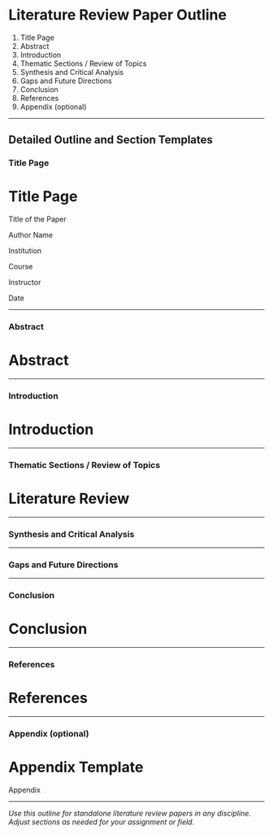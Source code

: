 # Literature Review Paper Outline

1. Title Page
2. Abstract
3. Introduction
4. Thematic Sections / Review of Topics
5. Synthesis and Critical Analysis
6. Gaps and Future Directions
7. Conclusion
8. References
9. Appendix (optional)

---

## Detailed Outline and Section Templates

### Title Page
# Title Page

Title of the Paper

Author Name

Institution

Course

Instructor

Date

---

### Abstract
# Abstract

<!-- Write the abstract here. Summarize the research purpose, methods, key findings, and significance. Use the required style. -->

---

### Introduction
# Introduction

<!-- Write the introduction here. State the research problem, objectives, and significance. Use the required style. -->

---

### Thematic Sections / Review of Topics
# Literature Review

<!-- Write the literature review here. Critically evaluate sources on the topic. Use the required style. -->

---

### Synthesis and Critical Analysis
<!-- Synthesize findings from the literature, compare/contrast sources, and provide critical analysis. -->

---

### Gaps and Future Directions
<!-- Identify gaps in the literature and suggest directions for future research. -->

---

### Conclusion
# Conclusion

<!-- Write the conclusion here. Summarize key findings, limitations, and recommendations. Use the required style. -->

---

### References
# References

<!-- Add all references cited in the paper here. Format each entry in the required style. See guidelines/apa7.md, guidelines/chicago.md, etc. for details. -->

---

### Appendix (optional)
# Appendix Template

<!-- Usage: Add this file as `appendix.md` or `appendix_A.md`, etc., when supplementary material (e.g., data, tools, questionnaires) is needed. Optional, but required if referenced in the main text. -->

Appendix

<!-- Place supplementary material here. -->

---

*Use this outline for standalone literature review papers in any discipline. Adjust sections as needed for your assignment or field.*
